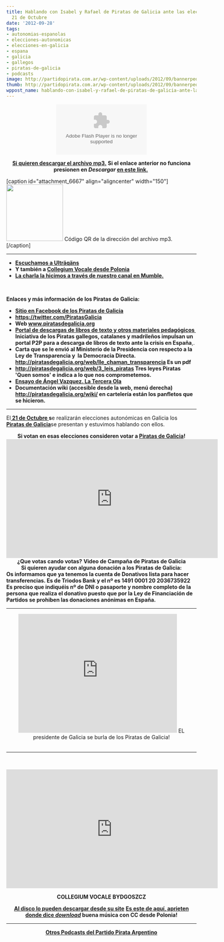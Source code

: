 ```yaml
---
title: Hablando con Isabel y Rafael de Piratas de Galicia ante las elecciones del
  21 de Octubre
date: '2012-09-28'
tags:
- autonomias-espanolas
- elecciones-autonomicas
- elecciones-en-galicia
- espana
- galicia
- gallegos
- piratas-de-galicia
- podcasts
image: http://partidopirata.com.ar/wp-content/uploads/2012/09/bannerpeq_web_21O-2.png
thumb: http://partidopirata.com.ar/wp-content/uploads/2012/09/bannerpeq_web_21O-2-150x150.png
wppost_name: hablando-con-isabel-y-rafael-de-piratas-de-galicia-ante-las-elecciones-del-21-de-octubre
---
```


<center>
<object id="player1458218" width="240" height="133" classid="clsid:d27cdb6e-ae6d-11cf-96b8-444553540000" codebase="http://download.macromedia.com/pub/shockwave/cabs/flash/swflash.cab#version=6,0,40,0"><param name="AllowScriptAccess" value="always" /><param name="allowFullScreen" value="true" /><param name="wmode" value="transparent" /><param name="src" value="http://www.ivoox.com/playerivoox_ee_1458218_1.html" /><param name="allowfullscreen" value="true" /><param name="allowscriptaccess" value="always" /><embed id="player1458218" width="240" height="133" type="application/x-shockwave-flash" src="http://www.ivoox.com/playerivoox_ee_1458218_1.html" AllowScriptAccess="always" allowFullScreen="true" wmode="transparent" allowfullscreen="true" allowscriptaccess="always" /></object></center>
<p style="text-align: center;"><strong><a href="http://www.ivoox.com/conversando-isabel-rafael-piratas_md_1458218_1.mp3" target="_blank">Si quieren descargar el archivo mp3.</a></strong>
<strong> Si el enlace anterior no funciona presionen en <em>Descargar</em> <a href="http://www.ivoox.com/conversando-isabel-rafael-piratas-audios-mp3_rf_1458218_1.html" target="_blank">en este link.</a> </strong></p>


[caption id="attachment_6667" align="aligncenter" width="150"]<a href="http://partidopirata.com.ar/wp-content/uploads/2012/09/chart9.png"><img class="size-full wp-image-6667" title="chart" src="http://partidopirata.com.ar/wp-content/uploads/2012/09/chart9.png" alt="" width="150" height="150" /></a> Código QR de la dirección del archivo mp3.[/caption]

<hr />

<ul>
	<li><strong><a href="https://www.myspace.com/ultraqans/music/songs/01-01-setent-qulos-mp3-81256479" target="_blank">Escuchamos a Ulträqäns</a></strong></li>
	<li><strong>Y también a <a href="http://partidopirata.com.ar/6579/ensemble-of-early-music-collegium-vocale-con-creative-commons">Collegium Vocale desde Polonia</a></strong></li>
	<li><strong><a href="http://partido-pirata.blogspot.com/2011/07/para-usar-mumble.html" target="_blank">La charla la hicimos a través de nuestro canal en Mumble.</a></strong></li>
</ul>
&nbsp;

<strong>Enlaces y más información de los Piratas de Galicia:</strong>
<ul>
	<li><strong><a href="http://www.facebook.com/pirata.gal" target="_blank">Sitio en Facebook de los Piratas de Galicia </a></strong></li>
	<li><strong><a href="https://twitter.com/PiratasGalicia" target="_blank">https://twitter.com/PiratasGalicia</a>
</strong></li>
	<li><strong>Web <a href="http://piratasdegalicia.org/web/actualidade" target="_blank">www.piratasdegalicia.org</a></strong></li>
	<li><strong><a href="http://piratasdegalicia.org/p2p/" target="_blank">Portal de descargas de libros de texto y otros materiales pedagógicos  </a>Iniciativa de los Piratas gallegos, catalanes y madrileños impulsan un portal P2P para a descarga de libros de texto ante la crisis en España</strong>,.</li>
	<li><strong>Carta que se le envió al Ministerio de la Presidencia con respecto a la Ley de Transparencia y  la Democracia Directa.<a href="http://piratasdegalicia.org/web/lle_chaman_transparencia" target="_blank"> http://piratasdegalicia.org/web/lle_chaman_transparencia</a> Es un pdf</strong></li>
	<li><strong><a href="http://piratasdegalicia.org/web/3_leis_piratas" target="_blank">http://piratasdegalicia.org/web/3_leis_piratas</a> Tres leyes Piratas 'Quen somos' e indica a lo que nos comprometemos.</strong></li>
	<li><strong><a href="http://www.slideshare.net/Anvazher/navegando-la-terceraola" target="_blank">Ensayo de Ángel Vazquez. La Tercera Ola</a></strong></li>
	<li><strong>Documentación wiki (accesible desde la web, menú derecha) <a href="http://piratasdegalicia.org/wiki/" target="_blank">http://piratasdegalicia.org/wiki/</a> en cartelería están los panfletos que se hicieron.</strong></li>
</ul>

<hr />

El<strong><a href="http://www.lavanguardia.com/politica/20120916/54349638664/feijoo-voto-argentina-mayoria-absoluta.html" target="_blank"> 21 de Octubre </a>s</strong>e realizarán elecciones autonómicas en Galicia los<strong> <a href="http://piratasdegalicia.org" target="_blank">Piratas de Galicia</a></strong>se presentan y estuvimos hablando con ellos.

<center></center><center>
<strong> Si votan en esas elecciones consideren votar a <a href="http://piratasdegalicia.org" target="_blank">Piratas de Galicia</a>!</strong></center><center></center><center>
<iframe src="http://www.youtube.com/embed/SsXmhiULdok" frameborder="0" width="560" height="315"></iframe>
<strong>¿Que votas cando votas?</strong>
<strong> Video de Campaña de Piratas de Galicia</strong></center><center></center><center><strong>Si quieren ayudar con alguna donación a los Piratas de Galicia:</strong></center>
<strong>Os informamos que ya tenemos la cuenta de Donativos lista para hacer transferencias. Es de Triodos Bank y el nº es 1491 0001 20 2036735922 Es preciso que indiquéis nº de DNI o pasaporte y nombre completo de la persona que realiza el donativo puesto que por la Ley de Financiación de Partidos se prohiben las donaciones anónimas en España. </strong>
<strong>
</strong>

<hr />

<center>
<iframe src="http://www.youtube.com/embed/Z3xTTSeqspA" frameborder="0" width="420" height="315"></iframe>
EL presidente de Galicia se burla de los Piratas de Galicia!</center>&nbsp;

<hr />

&nbsp;

<center><iframe src="http://www.youtube.com/embed/akxByhtsJ-Y" frameborder="0" width="560" height="315"></iframe></center>
<p style="text-align: center;"><strong>COLLEGIUM VOCALE BYDGOSZCZ</strong></p>
<p style="text-align: center;"><strong><a href="http://collegiumvocale.bydgoszcz.pl" target="_blank">Al disco lo pueden descargar desde su site</a></strong>
<strong> <a href="http://collegiumvocale.bydgoszcz.pl/music/cvb006/cvb006.html" target="_blank">Es este de aquí, aprieten donde dice <em>download</em></a> buena música con CC desde Polonia!</strong></p>


<hr />
<p style="text-align: center;"><strong><a href="http://partidopirata.com.ar/857/indice-con-los-podcast-del-partido-pirata-argentino">Otros Podcasts del Partido Pirata Argentino</a></strong></p>
